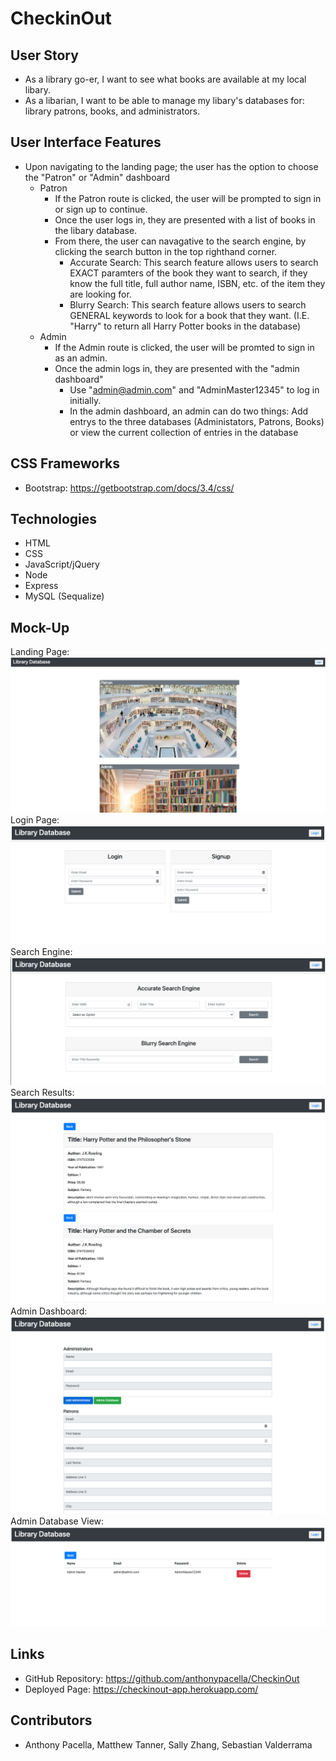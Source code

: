 # CheckinOut

## User Story

* As a library go-er, I want to see what books are available at my local libary.
* As a libarian, I want to be able to manage my libary's databases for: library patrons, books, and administrators.

## User Interface Features

* Upon navigating to the landing page; the user has the option to choose the "Patron" or "Admin" dashboard
    * Patron
        * If the Patron route is clicked, the user will be prompted to sign in or sign up to continue.
        * Once the user logs in, they are presented with a list of books in the libary database.
        * From there, the user can navagative to the search engine, by clicking the search button in the top righthand corner. 
            * Accurate Search: This search feature allows users to search EXACT paramters of the book they want to search, if they know the full title, full author name, ISBN, etc. of the item they are looking for.
            * Blurry Search: This search feature allows users to search GENERAL keywords to look for a book that they want. (I.E. "Harry" to return all Harry Potter books in the database)
    * Admin
        * If the Admin route is clicked, the user will be promted to sign in as an admin. 
        * Once the admin logs in, they are presented with the "admin dashboard"
            * Use "admin@admin.com" and "AdminMaster12345" to log in initially.
            * In the admin dashboard, an admin can do two things: Add entrys to the three databases (Administators, Patrons, Books) or view the current collection of entries in the database

## CSS Frameworks
* Bootstrap: https://getbootstrap.com/docs/3.4/css/

## Technologies
* HTML
* CSS
* JavaScript/jQuery
* Node
* Express
* MySQL (Sequalize)

## Mock-Up

Landing Page: ![LandingPage](./assets/images/Mock1.png)
Login Page: ![LoginPage](./assets/images/Mock2.png)
Search Engine: ![SearchEngine](./assets/images/Mock3.png)
Search Results:![SearchResults](./assets/images/Mock4.png)
Admin Dashboard:![AdminDashboard](./assets/images/Mock5.png)
Admin Database View:![AdminDatabaseView](./assets/images/Mock6.png)


## Links
* GitHub Repository: https://github.com/anthonypacella/CheckinOut
* Deployed Page: https://checkinout-app.herokuapp.com/

## Contributors
* Anthony Pacella, Matthew Tanner, Sally Zhang, Sebastian Valderrama